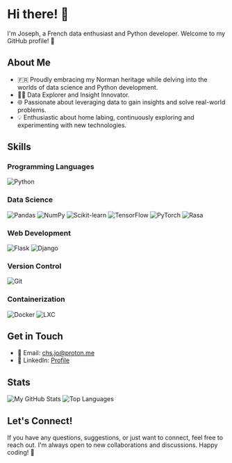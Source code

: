 # Hi there! 👋

I'm Joseph, a French data enthusiast and Python developer. Welcome to my GitHub profile! 🚀

## About Me

- 🇫🇷 Proudly embracing my Norman heritage while delving into the worlds of data science and Python development.
- 👨‍💻 Data Explorer and Insight Innovator.
- 🌐 Passionate about leveraging data to gain insights and solve real-world problems.
- 💡 Enthusiastic about home labing, continuously exploring and experimenting with new technologies.


## Skills

### Programming Languages
![Python](https://img.shields.io/badge/Python-3776AB?style=for-the-badge&logo=python&logoColor=white)

### Data Science
![Pandas](https://img.shields.io/badge/Pandas-150458?style=for-the-badge&logo=pandas&logoColor=white)
![NumPy](https://img.shields.io/badge/NumPy-013243?style=for-the-badge&logo=numpy&logoColor=white)
![Scikit-learn](https://img.shields.io/badge/Scikit--learn-F7931E?style=for-the-badge&logo=scikit-learn&logoColor=white)
![TensorFlow](https://img.shields.io/badge/TensorFlow-FF6F00?style=for-the-badge&logo=tensorflow&logoColor=white)
![PyTorch](https://img.shields.io/badge/PyTorch-EE4C2C?style=for-the-badge&logo=pytorch&logoColor=white)
![Rasa](https://img.shields.io/badge/Rasa-1F1E1D?style=for-the-badge&logo=rasa&logoColor=white)

### Web Development
![Flask](https://img.shields.io/badge/Flask-000000?style=for-the-badge&logo=flask&logoColor=white)
![Django](https://img.shields.io/badge/Django-092E20?style=for-the-badge&logo=django&logoColor=white)

### Version Control
![Git](https://img.shields.io/badge/Git-F05032?style=for-the-badge&logo=git&logoColor=white)

### Containerization
![Docker](https://img.shields.io/badge/Docker-2496ED?style=for-the-badge&logo=docker&logoColor=white)
![LXC](https://img.shields.io/badge/LXC-DD4814?style=for-the-badge&logo=Linux%20Containers&logoColor=white)

## Get in Touch

- 📧 Email: chs.jo@proton.me
- 💼 LinkedIn: [Profile](https://www.linkedin.com/in/chs-jo/)

## Stats

![My GitHub Stats](https://github-readme-stats.vercel.app/api?username=JosephCHS&show_icons=true&hide_title=true&hide_border=true&count_private=true&theme=dark)
![Top Languages](https://github-readme-stats.vercel.app/api/top-langs/?username=JosephCHS&layout=compact&langs_count=6&theme=dark&hide_border=true)


## Let's Connect!

If you have any questions, suggestions, or just want to connect, feel free to reach out. I'm always open to new collaborations and discussions. Happy coding! 🚀
